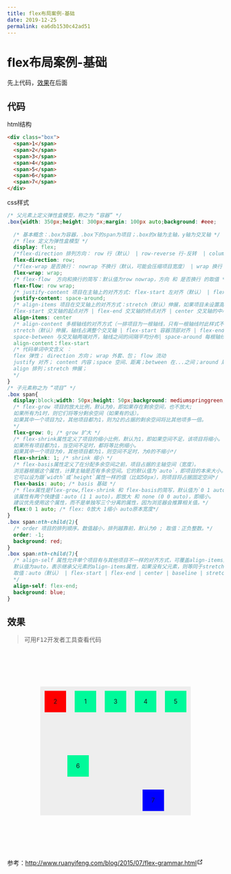```yaml
---
title: flex布局案例-基础
date: 2019-12-25
permalink: ea6db1530c42ad51
---
```

# flex布局案例-基础

先上代码，[效果](#效果)在后面

## 代码

html结构
```html
<div class="box">
  <span>1</span>
  <span>2</span>
  <span>3</span>
  <span>4</span>
  <span>5</span>
  <span>6</span>
  <span>7</span>
</div>
```
css样式
```css
/* 父元素上定义弹性盒模型，称之为 “容器” */
.box{width: 350px;height: 300px;margin: 100px auto;background: #eee;
  
  /* 基本概念：.box为容器，.box下的span为项目；.box的x轴为主轴，y轴为交叉轴 */
  /* flex 定义为弹性盒模型 */
  display: flex;
  /*flex-direction 排列方向： row 行（默认） | row-reverse 行-反转  | column 列 | column-reverse 列-反转 */
  flex-direction: row; 
  /*flex-wrap 是否换行： nowrap 不换行（默认，可能会压缩项目宽度） | wrap 换行 | wrap-reverse 换行-反转，第一行在下方 */
  flex-wrap: wrap;
  /* flex-flow  方向和换行的简写：默认值为row nowrap，方向 和 是否换行 的取值 */
  flex-flow: row wrap;
  /* justify-content 项目在主轴上的对齐方式: flex-start 左对齐（默认） | flex-end 右对齐 | center 居中 | space-between 两端对齐 | space-around 项目两侧的间隔相等*/
  justify-content: space-around;
  /* align-items 项目在交叉轴上的对齐方式：stretch（默认）伸展，如果项目未设置高度或设为auto，将占满整个容器的高度 | 
  flex-start 交叉轴的起点对齐 | flex-end 交叉轴的终点对齐 | center 交叉轴的中心点对齐 | baseline 项目的第一行文字的基线对齐（适用于每个项目高度不一致，以项目中的文字为基准对齐） */
  align-items: center
  /* align-content 多根轴线的对齐方式（一排项目为一根轴线，只有一根轴线时此样式不起作用）: 
  stretch（默认）伸展，轴线占满整个交叉轴 | flex-start 容器顶部对齐 | flex-end 容器底部对齐 | center 与交叉轴的中点对齐 |
  space-between 与交叉轴两端对齐，轴线之间的间隔平均分布| space-around 每根轴线两侧的间隔都相等*/
  align-content：flex-start
  /* 代码单词中文含义 ：
  flex 弹性； direction 方向； wrap 外套、包； flow 流动
  justify 对齐； content 内容；space 空间、距离；between 在...之间；around 周围的
  align 排列；stretch 伸展；
  */
}
/* 子元素称之为 “项目” */
.box span{
  display:block;width: 50px;height: 50px;background: mediumspringgreen;margin: 10px;text-align: center;line-height: 50px;
  /* flex-grow 项目的放大比例，默认为0，即如果存在剩余空间，也不放大;
  如果所有为1时，则它们将等分剩余空间（如果有的话）。
  如果其中一个项目为2，其他项目都为1，则为2的占据的剩余空间将比其他项多一倍。
  */
  flex-grow: 0; /* grow 扩大 */
  /* flex-shrink属性定义了项目的缩小比例，默认为1，即如果空间不足，该项目将缩小。 
  如果所有项目都为1，当空间不足时，都将等比例缩小。
  如果其中一个项目为0，其他项目都为1，则空间不足时，为0的不缩小*/
  flex-shrink: 1; /* shrink 缩小 */
  /* flex-basis属性定义了在分配多余空间之前，项目占据的主轴空间（宽度）。
  浏览器根据这个属性，计算主轴是否有多余空间。它的默认值为`auto`，即项目的本来大小。
  它可以设为跟`width`或`height`属性一样的值（比如50px），则项目将占据固定空间*/
  flex-basis: auto; /* basis 基础 */
  /* flex属性是flex-grow,flex-shrink 和 flex-basis的简写，默认值为`0 1 auto`。后两个属性可选。
  该属性有两个快捷值：auto (1 1 auto)，即放大 和 none (0 0 auto)，即缩小。
  建议优先使用这个属性，而不是单独写三个分离的属性，因为浏览器会推算相关值。*/
  flex:0 1 auto; /* flex: 0放大 1缩小 auto原本宽度*/
}
.box span:nth-child(2){
  /* order 项目的排列顺序。数值越小，排列越靠前，默认为0 ; 取值：正负整数。*/
  order: -1;
  background: red;
}
.box span:nth-child(7){
  /* align-self 属性允许单个项目有与其他项目不一样的对齐方式，可覆盖align-items属性。
  默认值为auto，表示继承父元素的align-items属性，如果没有父元素，则等同于stretch。
  取值：auto（默认） | flex-start | flex-end | center | baseline | stretch。
  */
  align-self: flex-end;
  background: blue;
}
```




## 效果
> 可用<kbd>F12</kbd>开发者工具查看代码

<div class="box">
  <span>1</span>
  <span>2</span>
  <span>3</span>
  <span>4</span>
  <span>5</span>
  <span>6</span>
  <span>7</span>
</div>
<style>
  /* 父元素上定义弹性盒模型，称之为 “容器” */
  .box{
    width: 350px;
    height: 300px;
    margin: 100px auto;
    background: #eee;
    /* 基本概念：.box为容器，.box下的span为项目；.box的x轴为主轴，y轴为交叉轴 */
    /* flex 定义为弹性盒模型 */
    display: flex;
    /*flex-direction 排列方向： row 行（默认） | row-reverse 行-反转  | column 列 | column-reverse 列-反转 */
    flex-direction: row; 
    /*flex-wrap 是否换行： nowrap 不换行（默认，可能会压缩项目宽度） | wrap 换行 | wrap-reverse 换行-反转，第一行在下方 */
    flex-wrap: wrap;
    /* flex-flow  方向和换行的简写：默认值为row nowrap，方向 和 是否换行 的取值 */
    flex-flow: row wrap;
    /* justify-content 项目在主轴上的对齐方式: flex-start 左对齐（默认） | flex-end 右对齐 | center 居中 | space-between 两端对齐 | space-around 项目两侧的间隔相等*/
    justify-content: space-around;
    /* align-items 项目在交叉轴上的对齐方式：stretch（默认）伸展，如果项目未设置高度或设为auto，将占满整个容器的高度 | 
    flex-start 交叉轴的起点对齐 | flex-end 交叉轴的终点对齐 | center 交叉轴的中心点对齐 | baseline 项目的第一行文字的基线对齐（适用于每个项目高度不一致，以项目中的文字为基准对齐） */
    align-items: center
    /* align-content 多根轴线的对齐方式（一排项目为一根轴线，只有一根轴线时此样式不起作用）: 
    stretch（默认）伸展，轴线占满整个交叉轴 | flex-start 容器顶部对齐 | flex-end 容器底部对齐 | center 与交叉轴的中点对齐 |
    space-between 与交叉轴两端对齐，轴线之间的间隔平均分布| space-around 每根轴线两侧的间隔都相等*/
    align-content：flex-start
    /* 代码单词中文含义 ：
    flex 弹性； direction 方向； wrap 外套、包； flow 流动
    justify 对齐； content 内容；space 空间、距离；between 在...之间；around 周围的
    align 排列；stretch 伸展；
    */
  }
  /* 子元素称之为 “项目” */
  .box span{
    display:block;width: 50px;height: 50px;background: mediumspringgreen;margin: 10px;text-align: center;line-height: 50px;
    /* flex-grow 项目的放大比例，默认为0，即如果存在剩余空间，也不放大;
    如果所有为1时，则它们将等分剩余空间（如果有的话）。
    如果其中一个项目为2，其他项目都为1，则为2的占据的剩余空间将比其他项多一倍。
    */
    flex-grow: 0; /* grow 扩大 */
    /* flex-shrink属性定义了项目的缩小比例，默认为1，即如果空间不足，该项目将缩小。 
    如果所有项目都为1，当空间不足时，都将等比例缩小。
    如果其中一个项目为0，其他项目都为1，则空间不足时，为0的不缩小*/
    flex-shrink: 1; /* shrink 缩小 */
    /* flex-basis属性定义了在分配多余空间之前，项目占据的主轴空间（宽度）。
    浏览器根据这个属性，计算主轴是否有多余空间。它的默认值为`auto`，即项目的本来大小。
    它可以设为跟`width`或`height`属性一样的值（比如50px），则项目将占据固定空间*/
    flex-basis: auto; /* basis 基础 */
    /* flex属性是flex-grow,flex-shrink 和 flex-basis的简写，默认值为`0 1 auto`。后两个属性可选。
    该属性有两个快捷值：auto (1 1 auto)，即放大 和 none (0 0 auto)，即缩小。
    建议优先使用这个属性，而不是单独写三个分离的属性，因为浏览器会推算相关值。*/
    flex:0 1 auto; /* flex: 0放大 1缩小 auto原本宽度*/
  }
  .box span:nth-child(2){
    /* order 项目的排列顺序。数值越小，排列越靠前，默认为0 ; 取值：正负整数。*/
    order: -1;
    background: red;
  }
  .box span:nth-child(7){
    /* align-self 属性允许单个项目有与其他项目不一样的对齐方式，可覆盖align-items属性。
    默认值为auto，表示继承父元素的align-items属性，如果没有父元素，则等同于stretch。
    取值：auto（默认） | flex-start | flex-end | center | baseline | stretch。
    */
    align-self: flex-end;
    background: blue;
  }
</style>

<p>参考：<a href="http://www.ruanyifeng.com/blog/2015/07/flex-grammar.html" target="_blank" rel="noopener noreferrer">http://www.ruanyifeng.com/blog/2015/07/flex-grammar.html<svg xmlns="http://www.w3.org/2000/svg" aria-hidden="true" x="0px" y="0px" viewBox="0 0 100 100" width="15" height="15" class="icon outbound"><path fill="currentColor" d="M18.8,85.1h56l0,0c2.2,0,4-1.8,4-4v-32h-8v28h-48v-48h28v-8h-32l0,0c-2.2,0-4,1.8-4,4v56C14.8,83.3,16.6,85.1,18.8,85.1z"></path> <polygon fill="currentColor" points="45.7,48.7 51.3,54.3 77.2,28.5 77.2,37.2 85.2,37.2 85.2,14.9 62.8,14.9 62.8,22.9 71.5,22.9"></polygon></svg></a></p>